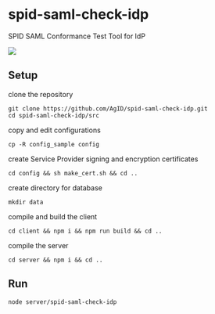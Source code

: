 # spid-saml-check-idp
SPID SAML Conformance Test Tool for IdP

<img src="doc/spid-saml-check-idp.gif" />

## Setup
clone the repository
```
git clone https://github.com/AgID/spid-saml-check-idp.git
cd spid-saml-check-idp/src
```
copy and edit configurations
```
cp -R config_sample config
```
create Service Provider signing and encryption certificates
```
cd config && sh make_cert.sh && cd .. 
```
create directory for database
```
mkdir data
```
compile and build the client
```
cd client && npm i && npm run build && cd ..
```
compile the server
```
cd server && npm i && cd ..
```

## Run
```
node server/spid-saml-check-idp
```
